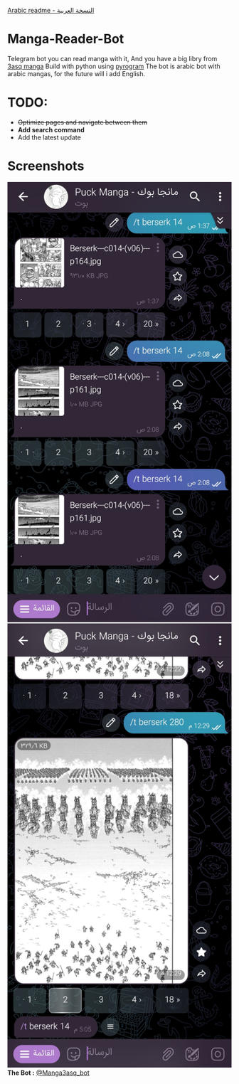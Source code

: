 [Arabic readme - النسخة العربية](https://github.com/nnko0o/Manga-Reader-Bot/blob/main/ar-READNE.md)
# Manga-Reader-Bot
 Telegram bot you can read manga with it, 
 And you have a big libry from [3asq manga](https://3asq.org)
 Build with python using [pyrogram](https://github.com/pyrogram/pyrogram)
 The bot is arabic bot with arabic mangas, for the future will i add English.
# TODO:
 - ~~Optimize pages and navigate between them~~
 - **Add search command**
 - Add the latest update

# Screenshots
 ![chat](https://github.com/nnko0o/Manga-Reader-Bot/raw/main/screenshots/IMG_20230202_142025.jpg)
 ![chat2](https://github.com/nnko0o/Manga-Reader-Bot/raw/main/screenshots/IMG_20230202_142042.jpg)
  **The Bot :** [@Manga3asq_bot](https://t.me/Manga3asq_bot)
